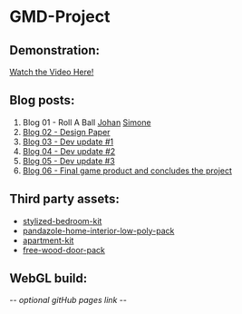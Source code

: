 # GMD-Project

## Demonstration:
[Watch the Video Here!](https://www.youtube.com/watch?v=25Tu8uxpCHk) 

## Blog posts:
1. Blog 01 - Roll A Ball [Johan](blog/RollABall_Johan.md) [Simone](blog/blog01.md)
2. [Blog 02 - Design Paper](blog/blog02.md)
3. [Blog 03 - Dev update #1](blog/blog03.md)
4. [Blog 04 - Dev update #2](blog/blog04.md)
5. [Blog 05 - Dev update #3](blog/blog05.md)
6. [Blog 06 - Final game product and concludes the project](blog/blog06.md)

## Third party assets:
* [stylized-bedroom-kit](https://assetstore.unity.com/packages/3d/environments/stylized-bedroom-kit-308050)
* [pandazole-home-interior-low-poly-pack](https://assetstore.unity.com/packages/3d/props/interior/pandazole-home-interior-low-poly-pack-203033)
* [apartment-kit](https://assetstore.unity.com/packages/3d/environments/apartment-kit-124055)
* [free-wood-door-pack]([(https://assetstore.unity.com/packages/3d/props/interior/free-wood-door-pack-280509)])

## WebGL build:
 -- *optional gitHub pages link* -- 
